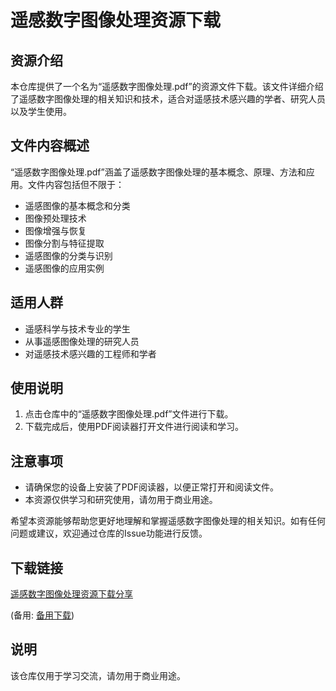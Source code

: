 # 遥感数字图像处理资源下载

## 资源介绍

本仓库提供了一个名为“遥感数字图像处理.pdf”的资源文件下载。该文件详细介绍了遥感数字图像处理的相关知识和技术，适合对遥感技术感兴趣的学者、研究人员以及学生使用。

## 文件内容概述

“遥感数字图像处理.pdf”涵盖了遥感数字图像处理的基本概念、原理、方法和应用。文件内容包括但不限于：

- 遥感图像的基本概念和分类
- 图像预处理技术
- 图像增强与恢复
- 图像分割与特征提取
- 遥感图像的分类与识别
- 遥感图像的应用实例

## 适用人群

- 遥感科学与技术专业的学生
- 从事遥感图像处理的研究人员
- 对遥感技术感兴趣的工程师和学者

## 使用说明

1. 点击仓库中的“遥感数字图像处理.pdf”文件进行下载。
2. 下载完成后，使用PDF阅读器打开文件进行阅读和学习。

## 注意事项

- 请确保您的设备上安装了PDF阅读器，以便正常打开和阅读文件。
- 本资源仅供学习和研究使用，请勿用于商业用途。

希望本资源能够帮助您更好地理解和掌握遥感数字图像处理的相关知识。如有任何问题或建议，欢迎通过仓库的Issue功能进行反馈。

## 下载链接
[遥感数字图像处理资源下载分享]() 

(备用: [备用下载](https://pan.baidu.com/s/1loU7v6KVhWlcbJzVw5BFTA?pwd=1234))

## 说明

该仓库仅用于学习交流，请勿用于商业用途。
